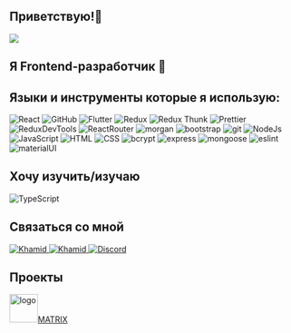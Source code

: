 ## Приветствую!👋
<img src="https://i.gifer.com/xK.gif"/>

## Я Frontend-разработчик 🔵 

## Языки и инструменты которые я использую:
![React](https://img.shields.io/badge/-React-45b8d8?style=for-the-badge&logo=react&logoColor=white)
![GitHub](https://img.shields.io/badge/-GitHub-black?style=for-the-badge&logo=github&logoColor=white)
![Flutter](https://img.shields.io/badge/-MongoDB-white?style=for-the-badge&logo=mongodb&logoColor=green)
![Redux](https://img.shields.io/badge/-Redux-430098?style=for-the-badge&logo=redux&logoColor=white)
![Redux Thunk](https://img.shields.io/badge/-Redux_Thunk-white?style=for-the-badge&logo=Redux&logoColor=4300980)
![Prettier](https://img.shields.io/badge/-Prettier-grey?style=for-the-badge&logo=Prettier&logoColor=orange)
![ReduxDevTools](https://img.shields.io/badge/redux_devtools-430098?style=for-the-badge&logo=redux)
![ReactRouter](https://img.shields.io/badge/-React_Router-black?style=for-the-badge&logo=react-router&logoColor=orange)
![morgan](https://img.shields.io/badge/-MORGAN-black?style=for-the-badge&logo=morgan&logoColor=orange)
![bootstrap](https://img.shields.io/badge/-Bootstrap-6e10ee?style=for-the-badge&logo=bootstrap&logoColor=white)
![git](https://img.shields.io/badge/-Git-F05032?style=for-the-badge&logo=git&logoColor=white)
![NodeJs](https://img.shields.io/badge/-Nodejs-43853d?style=for-the-badge&logo=Node.js&logoColor=white)
![JavaScript](https://img.shields.io/badge/-JavaScript-yellow?style=for-the-badge&logo=JavaScript&logoColor=white)
![HTML](https://img.shields.io/badge/-HTML-FF6618?style=for-the-badge&logo=HTML&logoColor=white)
![CSS](https://img.shields.io/badge/-CSS-1872FF?style=for-the-badge&logo=css&logoColor=white)
![bcrypt](https://img.shields.io/badge/bcrypt-✔-green?style=for-the-badge&logo)
![express](https://img.shields.io/badge/express-green?style=for-the-badge&logo=express)
![mongoose](https://img.shields.io/badge/mongoose-✔-green?style=for-the-badge&logo=mongoose)
![eslint](https://img.shields.io/badge/eslint-blue?style=for-the-badge&logo=eslint)
![materialUI](https://img.shields.io/badge/-Material_Ui-blue?style=for-the-badge&logo=material_ui&logoColor=white)

## Хочу изучить/изучаю
![TypeScript](https://img.shields.io/badge/-TypeScript-darkblue?style=for-the-badge&logo=TypeScript&logoColor=white)

## Связаться со мной
<a target="_self" href="https://t.me/wetflame">
    <img alt="Khamid" src="https://img.shields.io/badge/-Telegram-blue?style=for-the-badge&logo=telegram&logoColor=white" />
  </a>
  <a href="https://vk.com/fittiad">
    <img alt="Khamid" src="https://img.shields.io/badge/-VK-blue?style=for-the-badge&logo=vk" />
  </a>
    <a target="_blank" href="https://discord.com/users/542387127061839872/"><img src="https://img.shields.io/static/v1?style=for-the-badge&message=Discord&color=5865F2&logo=Discord&logoColor=FFFFFF&label=" alt="Discord"/></a>
  
  ## Проекты
  <a href="https://imgbb.com/"><img width='50' src="https://i.ibb.co/pfT7t6k/logo.png" alt="logo" border="0">MATRIX</a>
 
